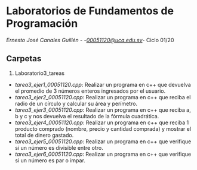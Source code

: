 # Laboratorios de Fundamentos de Programación
*Ernesto José Canales Guillén* - -*00051120@uca.edu.sv*-
Ciclo 01/20

## Carpetas
1. Laboratorio3_tareas
* *tarea3_ejer1_00051120.cpp*: Realizar un programa en c++ que devuelva el promedio de 3 números enteros ingresados por el usuario.
* *tarea3_ejer2_00051120.cpp*: Realizar un programa en c++ que reciba el radio de un círculo y calcular su área y perímetro.
* *tarea3_ejer3_00051120.cpp*: Realizar un programa en c++ que reciba a, b y c y nos devuelva el resultado de la fórmula cuadrática.
* *tarea3_ejer4_00051120.cpp*: Realizar un programa en c++ que reciba 1 producto comprado (nombre, precio y cantidad comprada) y mostrar el total de dinero gastado.
* *tarea3_ejer5_00051120.cpp*: Realizar un programa en c++ que verifique si un número es divisible entre otro.
* *tarea3_ejer6_00051120.cpp*: Realizar un programa en c++ que verifique si un número es par o impar.

